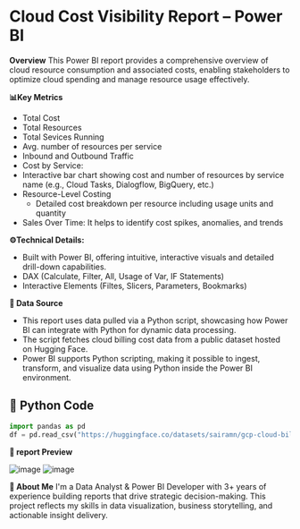 # Cloud Cost Visibility Report – Power BI
**Overview**
This Power BI report provides a comprehensive overview of cloud resource consumption and associated costs, enabling stakeholders to optimize cloud spending and manage resource usage effectively.

**📊Key Metrics** 
- Total Cost
- Total Resources
- Total Sevices Running
- Avg. number of resources per service
- Inbound and Outbound Traffic
- Cost by Service:
- Interactive bar chart showing cost and number of resources by service name (e.g., Cloud Tasks, Dialogflow, BigQuery, etc.)
- Resource-Level Costing
    - Detailed cost breakdown per resource including usage units and quantity
- Sales Over Time: It helps to identify cost spikes, anomalies, and trends

**⚙️Technical Details:**
- Built with Power BI, offering intuitive, interactive visuals and detailed drill-down capabilities.
- DAX (Calculate, Filter, All, Usage of Var, IF Statements)
- Interactive Elements (Filtes, Slicers, Parameters, Bookmarks)

**🔄 Data Source**
- This report uses data pulled via a Python script, showcasing how Power BI can integrate with Python for dynamic data processing.
- The script fetches cloud billing cost data from a public dataset hosted on Hugging Face.
- Power BI supports Python scripting, making it possible to ingest, transform, and visualize data using Python inside the Power BI environment.

## 🐍 Python Code
```python
import pandas as pd
df = pd.read_csv("https://huggingface.co/datasets/sairamn/gcp-cloud-billing-cost/resolve/main/data.csv")
```

**📸 report Preview**

![image](https://github.com/user-attachments/assets/e3ff39f9-9811-4f8d-b2f8-674daec61875)
![image](https://github.com/user-attachments/assets/9ec6c343-4c61-4681-a060-9cf4e1748ed9)

**💼 About Me**
I'm a Data Analyst & Power BI Developer with 3+ years of experience building reports that drive strategic decision-making. This project reflects my skills in data visualization, business storytelling, and actionable insight delivery.









